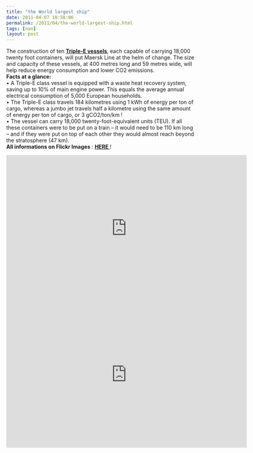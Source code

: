 ```yaml
---
title: "the World largest ship"
date: 2011-04-07 10:58:06
permalink: /2011/04/the-world-largest-ship.html
tags: [nan]
layout: post
---
```


<p>The construction of ten <a href="http://worldslargestship.com/" target="_self"><strong>Triple-E vessels</strong></a>, each capable of carrying  18,000 twenty foot containers, will put Maersk Line at the helm of  change. The size and capacity of these vessels, at 400 metres long and  59 metres wide, will help reduce energy consumption and lower CO2  emissions.<br /><strong>Facts at a glance:</strong><br /> • A Triple-E class vessel is equipped with a waste heat recovery system,  saving up to 10% of main engine power. This equals the average annual  electrical consumption of 5,000 European households.<br /> • The Triple-E class travels 184 kilometres using 1 kWh of energy per  ton of cargo, whereas a jumbo jet travels half a kilometre using the  same amount of energy per ton of cargo, or 3 gCO2/ton/km !<br /> • The vessel can carry 18,000 twenty-foot-equivalent units (TEU). If all  these containers were to be put on a train – it would need to be 110 km  long – and if they were put on top of each other they would almost  reach beyond the stratosphere (47 km).<br /><strong>All informations on Flickr Images</strong> : <a href="http://flic.kr/s/aHsjtDwiZB" target="_blank"><strong>HERE </strong></a>! </p>  <!--more-->   <p><iframe frameborder="0" height="390" src="http://www.youtube.com/embed/fxFs5LpDsQU" title="YouTube video player" width="640"></iframe><br /><iframe frameborder="0" height="390" src="http://www.youtube.com/embed/aoZTPjAkTek" title="YouTube video player" width="640"></iframe></p>
